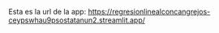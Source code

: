 Esta es la url de la app: https://regresionlinealconcangrejos-ceypswhau9psostatanun2.streamlit.app/
